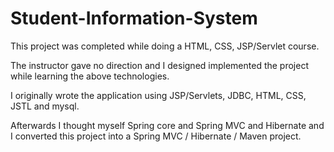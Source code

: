 # Student-Information-System
This project was completed while doing a HTML, CSS, JSP/Servlet course.

The instructor gave no direction and I designed implemented the project while learning the above technologies.

I originally wrote the application using JSP/Servlets, JDBC, HTML, CSS, JSTL and mysql. 

Afterwards I thought myself Spring core and Spring MVC and Hibernate and I converted this project into a Spring MVC / Hibernate / Maven project.
